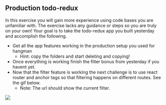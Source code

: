 ## Production todo-redux

 In this exercise you will gain more experience using code bases you are unfamiliar with. The exercise lacks any guidance or steps so you are truly on your own! Your goal is to take the todo-redux app you built yesterday and accomplish the following.

 - Get all the app features working in the production setup you used for hangman
    - Hint: copy the folders and start deleting and copying!
 - Once everything is working finish the filter bonus from yesterday if you havent yet.
 - Now that the filter feature is working the next challenge is to use react router and anchor tags so that filtering happens on different routes. See the gif below.
    - Note: The url should show the current filter.

![](https://cl.ly/2V1I3a2n1o3p/Screen%20Recording%202017-07-06%20at%2011.37%20AM.gif)